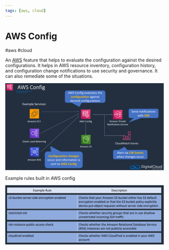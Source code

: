 ```yaml
---
tags: [aws, cloud]
---
```

# AWS Config
#aws #cloud 

An [AWS](Cloud%20Computing/AWS/AWS.md) feature that helps to evaluate the configuration against the desired configurations. It helps in AWS resource inventory, configuration history, and configuration change notifications to use security and governance. It can also remediate some of the situations.

![](Attachments/Pasted%20image%2020230322004342.png)

Example rules built in AWS config

![](Attachments/Pasted%20image%2020230322004835.png)

